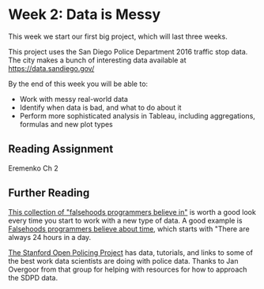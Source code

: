 # Week 2: Data is Messy

This week we start our first big project, which will last three weeks.

This project uses the San Diego Police Department 2016 traffic stop data.  The city makes a bunch of interesting data available at https://data.sandiego.gov/

By the end of this week you will be able to:

* Work with messy real-world data
* Identify when data is bad, and what to do about it
* Perform more sophisticated analysis in Tableau, including aggregations, formulas and new plot types

## Reading Assignment

Eremenko Ch 2

## Further Reading

[This collection of "falsehoods programmers believe in"](https://github.com/kdeldycke/awesome-falsehood) is worth a good look every time you start to work with a new type of data.  A good example is [Falsehoods programmers believe about time](https://infiniteundo.com/post/25326999628/falsehoods-programmers-believe-about-time), which starts with "There are always 24 hours in a day.

[The Stanford Open Policing Project](https://openpolicing.stanford.edu/) has data, tutorials, and links to some of the best work data scientists are doing with police data.  Thanks to Jan Overgoor from that group for helping with resources for how to approach the SDPD data.
